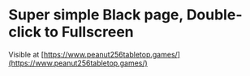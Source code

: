 # Super simple Black page, Double-click to Fullscreen

Visible at [https://www.peanut256tabletop.games/](https://www.peanut256tabletop.games/)
